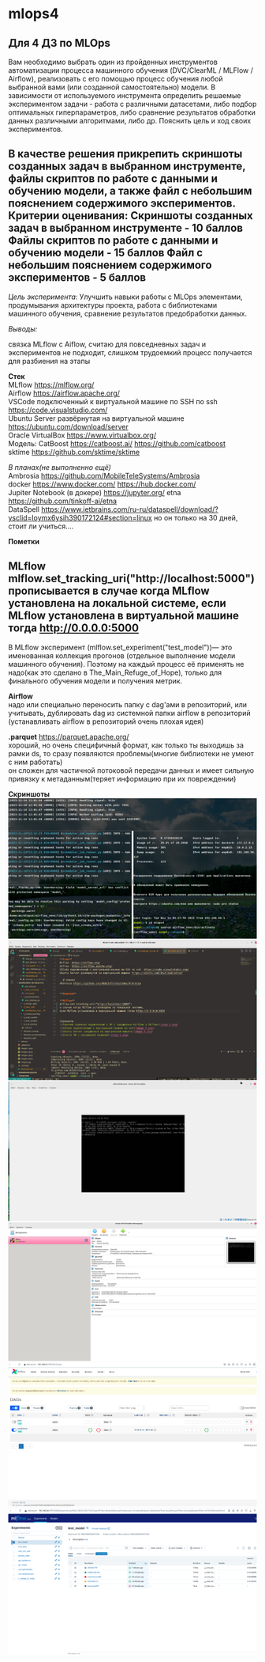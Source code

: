 # mlops4
Для 4 ДЗ по MLOps
------  
Вам необходимо выбрать один из пройденных инструментов автоматизации процесса машинного обучения (DVC/ClearML / MLFlow / Airflow), реализовать с его помощью процесс обучения любой выбранной вами (или созданной самостоятельно) модели. В зависимости от используемого инструмента определить решаемые экспериментом задачи - работа с различными датасетами, либо подбор оптимальных гиперпараметров, либо сравнение результатов обработки данных различными алгоритмами, либо др. Пояснить цель и ход своих экспериментов.

В качестве решения прикрепить скриншоты созданных задач в выбранном инструменте, файлы скриптов  по работе с данными и обучению модели, а также файл с небольшим пояснением содержимого экспериментов.
Критерии оценивания:
    Скриншоты созданных задач в выбранном инструменте - 10 баллов
    Файлы скриптов по работе с данными и обучению модели - 15 баллов
    Файл с небольшим пояснением содержимого экспериментов - 5 баллов
------  

_Цель эксперимента:_ Улучшить навыки работы с MLOps элементами, продумывания архитектуры проекта, работа с библиотеками машинного обучения, сравнение результатов предобработки данных. 

_Выводы:_  

связка MLflow с Aiflow, считаю для повседневных задач и экспериментов не подходит, слишком трудоемкий процесс получается для разбиения на этапы  

**Стек**  
MLflow  https://mlflow.org/  
Airflow  https://airflow.apache.org/  
VSCode подключенный к виртуальной машине по SSH по ssh  https://code.visualstudio.com/    
Ubuntu Server развёрнутая на виртуальной машине https://ubuntu.com/download/server  
Oracle VirtualBox https://www.virtualbox.org/  
Модель: CatBoost https://catboost.ai/   https://github.com/catboost  
sktime https://github.com/sktime/sktime

 _В планах(не выполненно ещё)_  
Ambrosia https://github.com/MobileTeleSystems/Ambrosia  
docker https://www.docker.com/  https://hub.docker.com/  
Jupiter Notebook (в докере) https://jupyter.org/
etna https://github.com/tinkoff-ai/etna  
DataSpell https://www.jetbrains.com/ru-ru/dataspell/download/?ysclid=loymx6ysih390172124#section=linux но он только на 30 дней, стоит ли учиться....


**Пометки**  

**MLflow**  
mlflow.set_tracking_uri("http://localhost:5000") прописывается 
в случае когда MLflow установлена на локальной системе,
если MLflow установлена в виртуальной машине тогда http://0.0.0.0:5000
--
В MLflow эксперимент (mlflow.set_experiment("test_model"))— это именованная коллекция прогонов (отдельное выполнение модели машинного обучения). Поэтому на каждый процесс её применять не надо(как это сделано в The_Main_Refuge_of_Hope), только для финального обучения модели и получения метрик.

**Airflow**  
надо или специально переносить папку с dag'ами в репозиторий, или учитывать, дублировать dag из системной папки airflow в репозиторий (устанавливать airflow в репозиторий очень плохая идея)

**.parquet**   https://parquet.apache.org/  
хороший, но очень специфичный формат, как только ты выходишь за рамки ds,
то сразу появляются проблемы(многие библиотеки не умеют с ним работать)  
он сложен для частичной потоковой передачи данных и имеет сильную привязку к метаданным(теряет информацию при их повреждении)

**Скриншоты**
![Рабочий терминал подлюченный к VM с запущенным Airflow и MLflow](image-1.png)
![VSСode подключенный к виртуальной машине по ssh](image-5.png)
![Ubuntu Server запущенный на виртуальной машине](image-3.png)
![Oracle VM с запущенной машиной](image-4.png)
![Запущенный airflow в окне браузера с двумя ацикличными графами](image.png)
![Запущенный Mlflow, на которм мы видим как ошибно прпоисывать set_experiment в каждый процесс](image-2.png)